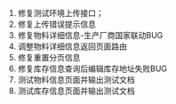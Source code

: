 1. 修复测试环境上传接口；
2. 修复上传错误提示信息
3. 修复物料详细信息-生产厂商国家联动BUG 
4. 调整物料详细信息返回页面路由
5. 修复重置分页信息
6. 修复库存信息查询后编辑库存地址失败BUG
7. 测试物料信息页面并输出测试文档
8. 测试库存信息页面并输出测试文档